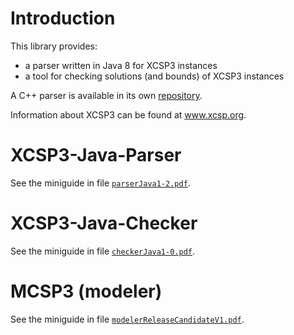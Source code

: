 # Introduction

This library provides:
  * a parser written in Java 8 for XCSP3 instances
  * a tool for checking solutions (and bounds) of XCSP3 instances

A C++ parser is available in its own [repository](https://github.com/xcsp3team/XCSP3-CPP-Parser).

Information about XCSP3 can be found at www.xcsp.org.

# XCSP3-Java-Parser

See the miniguide in file [`parserJava1-2.pdf`](parserJava1-2.pdf).

# XCSP3-Java-Checker

See the miniguide in file [`checkerJava1-0.pdf`](checkerJava1-0.pdf).

# MCSP3 (modeler)

See the miniguide in file [`modelerReleaseCandidateV1.pdf`](modelerReleaseCandidateV1.pdf).
